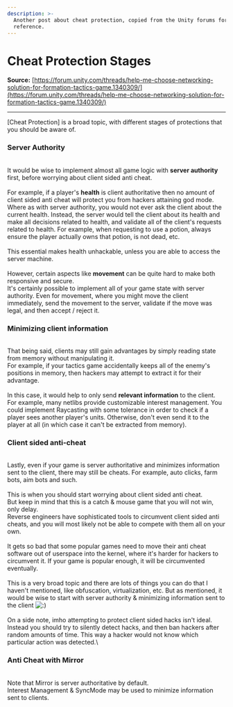 ```yaml
---
description: >-
  Another post about cheat protection, copied from the Unity forums for future
  reference.
---
```


# Cheat Protection Stages

**Source:** [https://forum.unity.com/threads/help-me-choose-networking-solution-for-formation-tactics-game.1340309/](https://forum.unity.com/threads/help-me-choose-networking-solution-for-formation-tactics-game.1340309/)

****

\[Cheat Protection] is a broad topic, with different stages of protections that you should be aware of.

### **Server Authority**

\
It would be wise to implement almost all game logic with **server authority** first, before worrying about client sided anti cheat.\
\
For example, if a player's **health** is client authoritative then no amount of client sided anti cheat will protect you from hackers attaining god mode. Where as with server authority, you would not ever ask the client about the current health. Instead, the server would tell the client about its health and make all decisions related to health, and validate all of the client's requests related to health. For example, when requesting to use a potion, always ensure the player actually owns that potion, is not dead, etc.\
\
This essential makes health unhackable, unless you are able to access the server machine.\
\
However, certain aspects like **movement** can be quite hard to make both responsive and secure.\
It's certainly possible to implement all of your game state with server authority. Even for movement, where you might move the client immediately, send the movement to the server, validate if the move was legal, and then accept / reject it.

### **Minimizing client information**

\
That being said, clients may still gain advantages by simply reading state from memory without manipulating it.\
For example, if your tactics game accidentally keeps all of the enemy's positions in memory, then hackers may attempt to extract it for their advantage.\
\
In this case, it would help to only send **relevant information** to the client. For example, many netlibs provide customizable interest management. You could implement Raycasting with some tolerance in order to check if a player sees another player's units. Otherwise, don't even send it to the player at all (in which case it can't be extracted from memory).

### &#x20;**Client sided anti-cheat**

\
Lastly, even if your game is server authoritative and minimizes information sent to the client, there may still be cheats. For example, auto clicks, farm bots, aim bots and such.\
\
This is when you should start worrying about client sided anti cheat.\
But keep in mind that this is a catch & mouse game that you will not win, only delay.\
Reverse engineers have sophisticated tools to circumvent client sided anti cheats, and you will most likely not be able to compete with them all on your own.\
\
It gets so bad that some popular games need to move their anti cheat software out of userspace into the kernel, where it's harder for hackers to circumvent it. If your game is popular enough, it will be circumvented eventually.\
\
This is a very broad topic and there are lots of things you can do that I haven't mentioned, like obfuscation, virtualization, etc. But as mentioned, it would be wise to start with server authority & minimizing information sent to the client ![:)](https://forum.unity.com/styles/default/xenforo/clear.png)\
\
On a side note, imho attempting to protect client sided hacks isn't ideal.\
Instead you should try to silently detect hacks, and then ban hackers after random amounts of time. This way a hacker would not know which particular action was detected.\


### &#x20;**Anti Cheat with Mirror**

\
Note that Mirror is server authoritative by default.\
Interest Management & SyncMode may be used to minimize information sent to clients.
